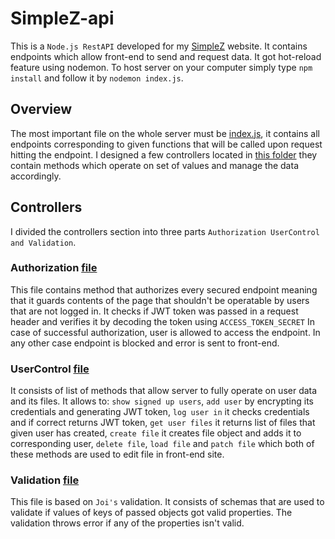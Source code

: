 # SimpleZ-api

This is a ```Node.js RestAPI``` developed for my [SimpleZ](https://github.com/krzysiou/SimpleZ) website. It contains endpoints which allow front-end to send and request data. It got hot-reload feature using nodemon. To host server on your computer simply type ```npm install``` and follow it by ```nodemon index.js```.

## Overview

The most important file on the whole server must be [index.js](./index.js), it contains all endpoints corresponding to given functions that will be called upon request hitting the endpoint.
I designed a few controllers located in [this folder](./controllers) they contain methods which operate on set of values and manage the data accordingly.

## Controllers

I divided the controllers section into three parts ```Authorization UserControl and Validation```.

### Authorization [file](./controllers/check-auth.js)

This file contains method that authorizes every secured endpoint meaning that it guards contents of the page that shouldn't be operatable by users that are not logged in. It checks if JWT token was passed in a request header and verifies it by decoding the token using ```ACCESS_TOKEN_SECRET```
In case of successful authorization, user is allowed to access the endpoint. In any other case endpoint is blocked and error is sent to front-end.

### UserControl [file](./controllers/userControl.js)

It consists of list of methods that allow server to fully operate on user data and its files. It allows to: ```show signed up users```,
```add user``` by encrypting its credentials and generating JWT token, ```log user in``` it checks credentials and if correct returns JWT token, ```get user files```
it returns list of files that given user has created, ```create file``` it creates file object and adds it to corresponding user, ```delete file```, ```load file```
and ```patch file``` which both of these methods are used to edit file in front-end site.

### Validation [file](./controllers/validation.js)

This file is based on ```Joi's``` validation. It consists of schemas that are used to validate if values of keys of passed objects got valid properties.
The validation throws error if any of the properties isn't valid.
